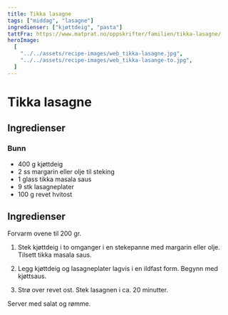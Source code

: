 ```yaml
---
title: Tikka lasagne
tags: ["middag", "lasagne"]
ingredienser: ["kjøttdeig", "pasta"]
tattFra: https://www.matprat.no/oppskrifter/familien/tikka-lasagne/
heroImage:
  [
    "../../assets/recipe-images/web_tikka-lasagne.jpg",
    "../../assets/recipe-images/web_tikka-lasange-to.jpg",
  ]
---
```


# Tikka lasagne

## Ingredienser

### Bunn

- 400 g kjøttdeig
- 2 ss margarin eller olje til steking
- 1 glass tikka masala saus
- 9 stk lasagneplater
- 100 g revet hvitost

## Ingredienser

Forvarm ovene til 200 gr.

1. Stek kjøttdeig i to omganger i en stekepanne med margarin eller olje. Tilsett tikka masala saus.

2. Legg kjøttdeig og lasagneplater lagvis i en ildfast form. Begynn med kjøttsaus.

3. Strø over revet ost. Stek lasagnen i ca. 20 minutter.

Server med salat og rømme.

